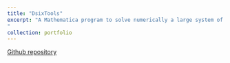 ```yaml
---
title: "DsixTools"
excerpt: "A Mathematica program to solve numerically a large system of coupled differential equations used in the field of particle physics, parsing input and outputting in JSON and YAML formats.
"
collection: portfolio
---
```


  [Github repository](https://github.com/DsixTools/DsixTools)

